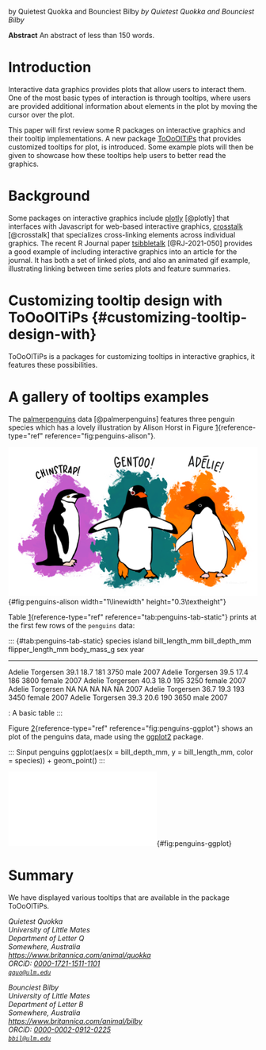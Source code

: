 by Quietest Quokka and Bounciest Bilby *by Quietest Quokka and Bounciest
Bilby*

**Abstract** An abstract of less than 150 words.

# Introduction

Interactive data graphics provides plots that allow users to interact
them. One of the most basic types of interaction is through tooltips,
where users are provided additional information about elements in the
plot by moving the cursor over the plot.

This paper will first review some R packages on interactive graphics and
their tooltip implementations. A new package
[ToOoOlTiPs](https://CRAN.R-project.org/package=ToOoOlTiPs) that
provides customized tooltips for plot, is introduced. Some example plots
will then be given to showcase how these tooltips help users to better
read the graphics.

# Background

Some packages on interactive graphics include
[plotly](https://CRAN.R-project.org/package=plotly) [@plotly] that
interfaces with Javascript for web-based interactive graphics,
[crosstalk](https://CRAN.R-project.org/package=crosstalk) [@crosstalk]
that specializes cross-linking elements across individual graphics. The
recent R Journal paper
[tsibbletalk](https://CRAN.R-project.org/package=tsibbletalk)
[@RJ-2021-050] provides a good example of including interactive graphics
into an article for the journal. It has both a set of linked plots, and
also an animated gif example, illustrating linking between time series
plots and feature summaries.

# Customizing tooltip design with ToOoOlTiPs {#customizing-tooltip-design-with}

ToOoOlTiPs is a packages for customizing tooltips in interactive
graphics, it features these possibilities.

# A gallery of tooltips examples

The [palmerpenguins](https://CRAN.R-project.org/package=palmerpenguins)
data [@palmerpenguins] features three penguin species which has a lovely
illustration by Alison Horst in Figure
[1](#fig:penguins-alison){reference-type="ref"
reference="fig:penguins-alison"}.

![Artwork by \_horst](penguins.png){#fig:penguins-alison
width="1\\linewidth" height="0.3\\textheight"}

Table [1](#tab:penguins-tab-static){reference-type="ref"
reference="tab:penguins-tab-static"} prints at the first few rows of the
`penguins` data:

::: {#tab:penguins-tab-static}
  species   island        bill_length_mm   bill_depth_mm   flipper_length_mm   body_mass_g sex        year
  --------- ----------- ---------------- --------------- ------------------- ------------- -------- ------
  Adelie    Torgersen               39.1            18.7                 181          3750 male       2007
  Adelie    Torgersen               39.5            17.4                 186          3800 female     2007
  Adelie    Torgersen               40.3            18.0                 195          3250 female     2007
  Adelie    Torgersen                 NA              NA                  NA            NA NA         2007
  Adelie    Torgersen               36.7            19.3                 193          3450 female     2007
  Adelie    Torgersen               39.3            20.6                 190          3650 male       2007

  : A basic table
:::

Figure [2](#fig:penguins-ggplot){reference-type="ref"
reference="fig:penguins-ggplot"} shows an plot of the penguins data,
made using the [ggplot2](https://CRAN.R-project.org/package=ggplot2)
package.

::: Sinput
penguins ggplot(aes(x = bill_depth_mm, y = bill_length_mm, color =
species)) + geom_point()
:::

![A basic non-interactive plot made with the ggplot2 package on palmer
penguin data. Three species of penguins are plotted with bill depth on
the x-axis and bill length on the y-axis. Visit the online article to
access the interactive version made with the plotly
package.](test_files/figure-latex/penguins-ggplot-1.pdf){#fig:penguins-ggplot}

# Summary

We have displayed various tooltips that are available in the package
ToOoOlTiPs.

*Quietest Quokka\
University of Little Mates\
Department of Letter Q\
Somewhere, Australia\
<https://www.britannica.com/animal/quokka>\
*ORCiD: [0000-1721-1511-1101](https://orcid.org/0000-1721-1511-1101)*\
[`qquo@ulm.edu`](mailto:qquo@ulm.edu)*

*Bounciest Bilby\
University of Little Mates\
Department of Letter B\
Somewhere, Australia\
<https://www.britannica.com/animal/bilby>\
*ORCiD: [0000-0002-0912-0225](https://orcid.org/0000-0002-0912-0225)*\
[`bbil@ulm.edu`](mailto:bbil@ulm.edu)*
